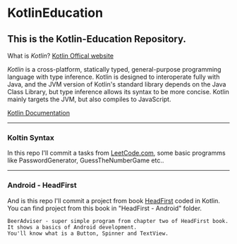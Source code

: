 # KotlinEducation
This is the Kotlin-Education Repository. 
---

What is *Kotlin*? [Kotlin Offical website](https://kotlinlang.org/)

*Kotlin* is a cross-platform, statically typed, general-purpose programming language with type inference. 
Kotlin is designed to interoperate fully with Java, and the JVM version of Kotlin's standard library depends on the Java Class Library,
but type inference allows its syntax to be more concise. Kotlin mainly targets the JVM, but also compiles to JavaScript.

[Kotlin Documentation](https://kotlinlang.org/docs/home.html)

---

### Koltin Syntax
In this repo I'll commit a tasks from [LeetCode.com](https://leetcode.com/), some 
basic programms like PasswordGenerator, GuessTheNumberGame etc..

---

### Android - HeadFirst
And is this repo I'll commit a project from book [HeadFirst](https://habr.com/ru/company/piter/blog/277023/) coded in Kotlin.
You can find project from this book in "HeadFirst - Android" folder.


~~~
BeerAdviser - super simple program from chapter two of HeadFirst book. It shows a basics of Android development.
You'll know what is a Button, Spinner and TextView.
